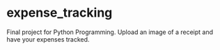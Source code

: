 # expense_tracking
Final project for Python Programming. Upload an image of a receipt and have your expenses tracked.
